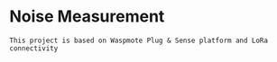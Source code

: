 # Noise Measurement

	This project is based on Waspmote Plug & Sense platform and LoRa connectivity
